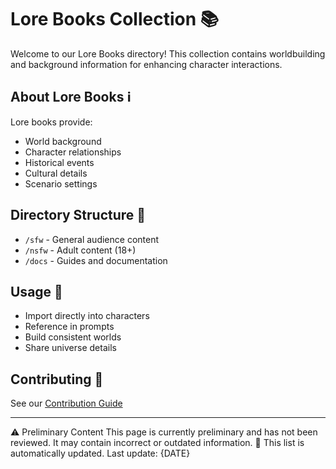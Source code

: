 # Lore Books Collection 📚

Welcome to our Lore Books directory! This collection contains worldbuilding and background information for enhancing character interactions.

## About Lore Books ℹ️
Lore books provide:
- World background
- Character relationships
- Historical events
- Cultural details
- Scenario settings

## Directory Structure 📁
- `/sfw` - General audience content
- `/nsfw` - Adult content (18+)
- `/docs` - Guides and documentation

## Usage 🎯
- Import directly into characters
- Reference in prompts
- Build consistent worlds
- Share universe details

## Contributing 🤝
See our [Contribution Guide](docs/getting-started/how-to-contribute.md)

---
⚠️ Preliminary Content
This page is currently preliminary and has not been reviewed. It may contain incorrect or outdated information.
🔄 This list is automatically updated. Last update: {DATE}